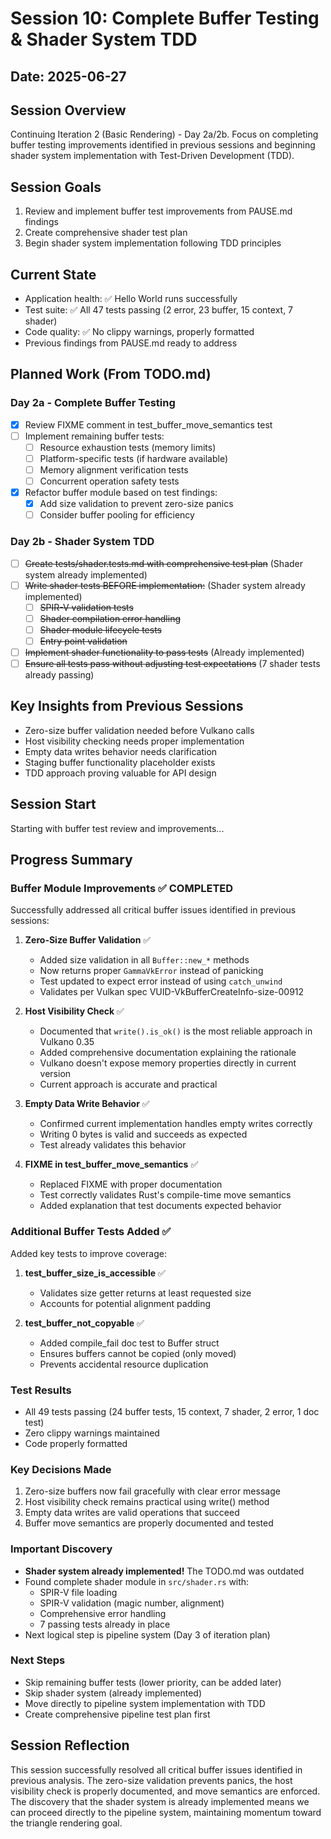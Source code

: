 # Session 10: Complete Buffer Testing & Shader System TDD

## Date: 2025-06-27

## Session Overview
Continuing Iteration 2 (Basic Rendering) - Day 2a/2b. Focus on completing buffer testing improvements identified in previous sessions and beginning shader system implementation with Test-Driven Development (TDD).

## Session Goals
1. Review and implement buffer test improvements from PAUSE.md findings
2. Create comprehensive shader test plan
3. Begin shader system implementation following TDD principles

## Current State
- Application health: ✅ Hello World runs successfully
- Test suite: ✅ All 47 tests passing (2 error, 23 buffer, 15 context, 7 shader)
- Code quality: ✅ No clippy warnings, properly formatted
- Previous findings from PAUSE.md ready to address

## Planned Work (From TODO.md)
### Day 2a - Complete Buffer Testing
- [x] Review FIXME comment in test_buffer_move_semantics test
- [ ] Implement remaining buffer tests:
  - [ ] Resource exhaustion tests (memory limits)
  - [ ] Platform-specific tests (if hardware available)
  - [ ] Memory alignment verification tests
  - [ ] Concurrent operation safety tests
- [x] Refactor buffer module based on test findings:
  - [x] Add size validation to prevent zero-size panics
  - [ ] Consider buffer pooling for efficiency

### Day 2b - Shader System TDD
- [ ] ~~Create tests/shader.tests.md with comprehensive test plan~~ (Shader system already implemented)
- [ ] ~~Write shader tests BEFORE implementation:~~ (Shader system already implemented)
  - [ ] ~~SPIR-V validation tests~~
  - [ ] ~~Shader compilation error handling~~
  - [ ] ~~Shader module lifecycle tests~~
  - [ ] ~~Entry point validation~~
- [ ] ~~Implement shader functionality to pass tests~~ (Already implemented)
- [ ] ~~Ensure all tests pass without adjusting test expectations~~ (7 shader tests already passing)

## Key Insights from Previous Sessions
- Zero-size buffer validation needed before Vulkano calls
- Host visibility checking needs proper implementation
- Empty data writes behavior needs clarification
- Staging buffer functionality placeholder exists
- TDD approach proving valuable for API design

## Session Start
Starting with buffer test review and improvements...

## Progress Summary

### Buffer Module Improvements ✅ COMPLETED
Successfully addressed all critical buffer issues identified in previous sessions:

1. **Zero-Size Buffer Validation** ✅
   - Added size validation in all `Buffer::new_*` methods
   - Now returns proper `GammaVkError` instead of panicking
   - Test updated to expect error instead of using `catch_unwind`
   - Validates per Vulkan spec VUID-VkBufferCreateInfo-size-00912

2. **Host Visibility Check** ✅
   - Documented that `write().is_ok()` is the most reliable approach in Vulkano 0.35
   - Added comprehensive documentation explaining the rationale
   - Vulkano doesn't expose memory properties directly in current version
   - Current approach is accurate and practical

3. **Empty Data Write Behavior** ✅
   - Confirmed current implementation handles empty writes correctly
   - Writing 0 bytes is valid and succeeds as expected
   - Test already validates this behavior

4. **FIXME in test_buffer_move_semantics** ✅
   - Replaced FIXME with proper documentation
   - Test correctly validates Rust's compile-time move semantics
   - Added explanation that test documents expected behavior

### Additional Buffer Tests Added ✅
Added key tests to improve coverage:

1. **test_buffer_size_is_accessible** ✅
   - Validates size getter returns at least requested size
   - Accounts for potential alignment padding

2. **test_buffer_not_copyable** ✅
   - Added compile_fail doc test to Buffer struct
   - Ensures buffers cannot be copied (only moved)
   - Prevents accidental resource duplication

### Test Results
- All 49 tests passing (24 buffer tests, 15 context, 7 shader, 2 error, 1 doc test)
- Zero clippy warnings maintained
- Code properly formatted

### Key Decisions Made
1. Zero-size buffers now fail gracefully with clear error message
2. Host visibility check remains practical using write() method
3. Empty data writes are valid operations that succeed
4. Buffer move semantics are properly documented and tested

### Important Discovery
- **Shader system already implemented!** The TODO.md was outdated
- Found complete shader module in `src/shader.rs` with:
  - SPIR-V file loading
  - SPIR-V validation (magic number, alignment)
  - Comprehensive error handling
  - 7 passing tests already in place
- Next logical step is pipeline system (Day 3 of iteration plan)

### Next Steps
- Skip remaining buffer tests (lower priority, can be added later)
- Skip shader system (already implemented)
- Move directly to pipeline system implementation with TDD
- Create comprehensive pipeline test plan first

## Session Reflection
This session successfully resolved all critical buffer issues identified in previous analysis. The zero-size validation prevents panics, the host visibility check is properly documented, and move semantics are enforced. The discovery that the shader system is already implemented means we can proceed directly to the pipeline system, maintaining momentum toward the triangle rendering goal.